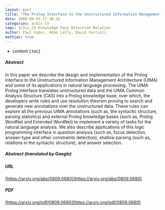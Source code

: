 ```yaml
---
layout: post
title: "The Prolog Interface to the Unstructured Information Management Architecture"
date: 2008-09-03 17:38:32
categories: arXiv_CV
tags: arXiv_CV Knowledge Face Detection Relation
author: Paul Fodor, Adam Lally, David Ferrucci
mathjax: true
---
```


* content
{:toc}

##### Abstract
In this paper we describe the design and implementation of the Prolog interface to the Unstructured Information Management Architecture (UIMA) and some of its applications in natural language processing. The UIMA Prolog interface translates unstructured data and the UIMA Common Analysis Structure (CAS) into a Prolog knowledge base, over which, the developers write rules and use resolution theorem proving to search and generate new annotations over the unstructured data. These rules can explore all the previous UIMA annotations (such as, the syntactic structure, parsing statistics) and external Prolog knowledge bases (such as, Prolog WordNet and Extended WordNet) to implement a variety of tasks for the natural language analysis. We also describe applications of this logic programming interface in question analysis (such as, focus detection, answer-type and other constraints detection), shallow parsing (such as, relations in the syntactic structure), and answer selection.

##### Abstract (translated by Google)


##### URL
[https://arxiv.org/abs/0809.0680](https://arxiv.org/abs/0809.0680)

##### PDF
[https://arxiv.org/pdf/0809.0680](https://arxiv.org/pdf/0809.0680)


